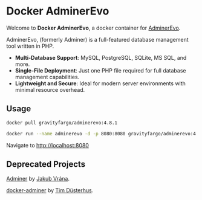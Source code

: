 # Docker AdminerEvo

Welcome to **Docker AdminerEvo**, a docker container for [AdminerEvo](https://github.com/adminerevo/adminerevo).

AdminerEvo, (formerly Adminer) is a full-featured database management tool written in PHP.

- **Multi-Database Support**: MySQL, PostgreSQL, SQLite, MS SQL, and more.
- **Single-File Deployment**: Just one PHP file required for full database management capabilities.
- **Lightweight and Secure**: Ideal for modern server environments with minimal resource overhead.

## Usage

   ```bash
   docker pull gravityfargo/adminerevo:4.8.1
   ```
   ```bash
   docker run --name adminerevo -d -p 8080:8080 gravityfargo/adminerevo:4.8.1
   ```
Navigate to [http://localhost:8080](http://localhost:8080)

## Deprecated Projects

[Adminer](https://github.com/vrana/adminer) by [Jakub Vrána](https://github.com/vrana).

[docker-adminer](https://github.com/TimWolla/docker-adminer) by [Tim Düsterhus](https://github.com/TimWolla).
